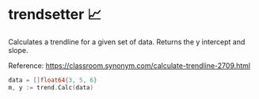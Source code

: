 # trendsetter 📈
Calculates a trendline for a given set of data.
Returns the y intercept and slope.

Reference: https://classroom.synonym.com/calculate-trendline-2709.html
```go
data = []float64{3, 5, 6}
m, y := trend.Calc(data)
```

